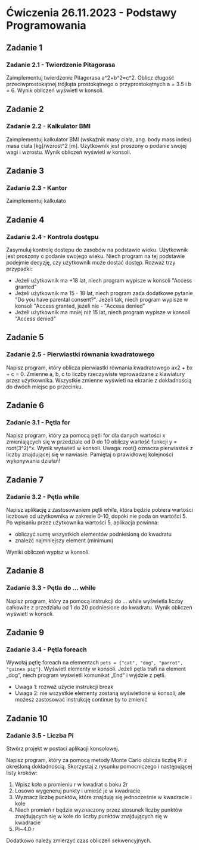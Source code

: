 # Ćwiczenia 26.11.2023 - Podstawy Programowania

## Zadanie 1
### Zadanie 2.1 - Twierdzenie Pitagorasa
Zaimplementuj twierdzenie Pitagorasa a^2+b^2=c^2. Oblicz długość przeciwprostokątnej trójkąta prostokątnego o przyprostokątnych a = 3.5 i b = 6. Wynik obliczeń wyświetl w konsoli.

## Zadanie 2
### Zadanie 2.2 - Kalkulator BMI
Zaimplementuj kalkulator BMI (wskaźnik masy ciała, ang. body mass index) masa ciała [kg]/wzrost^2 [m]. Użytkownik jest proszony o podanie swojej wagi i wzrostu. Wynik obliczeń wyświetl w konsoli.

## Zadanie 3
### Zadanie 2.3 - Kantor
Zaimplementuj kalkulato

## Zadanie 4
### Zadanie 2.4 - Kontrola dostępu
Zasymuluj kontrolę dostępu do zasobów na podstawie wieku. Użytkownik jest proszony o podanie swojego wieku. Niech program na tej podstawie podejmie decyzję, czy użytkownik może dostać dostęp. Rozważ trzy przypadki:
- Jeżeli użytkownik ma +18 lat, niech program wypisze w konsoli "Access granted"
- Jeżeli użytkownik ma 15 - 18 lat, niech program zada dodatkowe pytanie "Do you have parental consent?". Jeżeli tak, niech program wypisze w konsoli "Access granted, jeżeli nie - "Access denied"
- Jeżeli użytkownik ma mniej niż 15 lat, niech program wypisze w konsoli "Access denied"

## Zadanie 5
### Zadanie 2.5 - Pierwiastki równania kwadratowego
Napisz program, który oblicza pierwiastki równania kwadratowego ax2 + bx + c = 0. Zmienne a, b, c to liczby rzeczywiste wprowadzane z klawiatury przez użytkownika. Wszystkie zmienne wyświetl na ekranie z dokładnością do dwóch miejsc po przecinku.

## Zadanie 6 
### Zadanie 3.1 - Pętla for
Napisz program, który za pomocą pętli for dla danych wartości x zmieniających się w przedziale od 0 do 10 obliczy wartość funkcji y = root(3^2)*x. Wynik wyświetl w konsoli.
Uwaga: root() oznacza pierwiastek z liczby znajdującej się w nawiasie. Pamiętaj o prawidłowej kolejności wykonywania działań!

## Zadanie 7
### Zadanie 3.2 - Pętla while
Napisz aplikację z zastosowaniem pętli while, która będzie pobiera wartości liczbowe od użytkownika w zakresie 0-10, dopóki nie poda on wartości 5. Po wpisaniu przez użytkownika wartości 5, aplikacja powinna:
- obliczyć sumę wszystkich elementów podniesioną do kwadratu
- znaleźć najmniejszy element (minimum)

Wyniki obliczeń wypisz w konsoli.

## Zadanie 8
### Zadanie 3.3 - Pętla do ... while
Napisz program, który za pomocą instrukcji do ... while wyświetla liczby całkowite z przedziału od 1 do 20 podniesione do kwadratu. Wynik obliczeń wyświetl w konsoli.

## Zadanie 9
### Zadanie 3.4 - Pętla foreach
Wywołaj pętlę foreach na elementach `pets = {"cat", "dog", "parrot", "guinea pig"}`. Wyświetl elementy w konsoli. Jeżeli pętla trafi na element „dog”, niech program wyświetli komunikat „End” i wyjdzie z pętli.
- Uwaga 1: rozważ użycie instrukcji break
- Uwaga 2: nie wszystkie elementy zostaną wyświetlone w konsoli, ale możesz zastosować instrukcję continue by to zmienić

## Zadanie 10
### Zadanie 3.5 - Liczba Pi
Stwórz projekt w postaci aplikacji konsolowej.

Napisz program, który za pomocą metody Monte Carlo oblicza liczbę Pi z określoną dokładnością. Skorzystaj z rysunku pomocniczego i następującej listy kroków:

1. Wpisz koło o promieniu r w kwadrat o boku 2r
2. Losowo wygeneruj punkty i umieść je w kwadracie
3. Wyznacz liczbę punktów, które znajdują się jednocześnie w kwadracie i kole
4. Niech promień r będzie wyznaczony przez stosunek liczby punktów znajdujących się w kole do liczby punktów znajdujących się w kwadracie
5. Pi~4.0·r

Dodatkowo należy zmierzyć czas obliczeń sekwencyjnych.